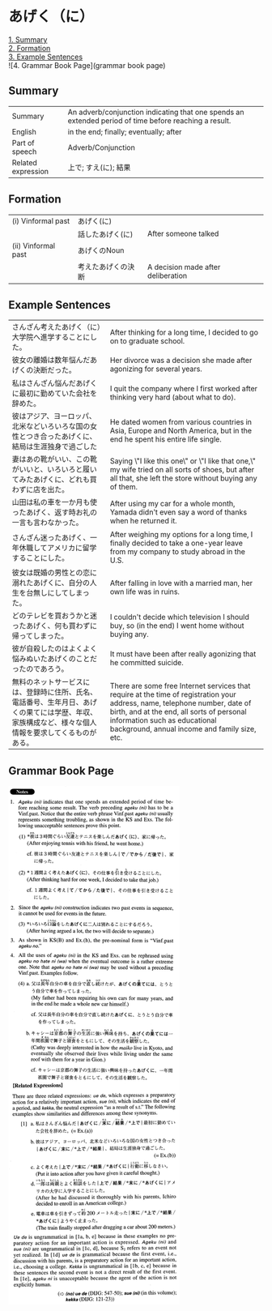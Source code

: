 # あげく（に）

[1. Summary](#summary)<br>
[2. Formation](#formation)<br>
[3. Example Sentences](#example-sentences)<br>
![4. Grammar Book Page](grammar book page)<br>


## Summary

<table><tr>   <td>Summary</td>   <td>An adverb/conjunction indicating that one spends an extended period of time before reaching a result.</td></tr><tr>   <td>English</td>   <td>in the end; finally; eventually; after</td></tr><tr>   <td>Part of speech</td>   <td>Adverb/Conjunction</td></tr><tr>   <td>Related expression</td>   <td>上で; すえ(に); 結果</td></tr></table>

## Formation

<table class="table"><tbody><tr class="tr head"><td class="td"><span class="numbers">(i)</span>  <span class="bold">Vinformal past</span></td><td class="td">あげく<span class="concept">(に)</span>  </td><td class="td">&nbsp;</td></tr><tr class="tr"><td class="td">&nbsp;</td><td class="td">話した<span class="concept">あげく</span><span class="concept">(に)</span>  </td><td class="td">After someone talked</td></tr><tr class="tr head"><td class="td"><span class="numbers">(ii)</span>  <span class="bold">Vinformal past</span></td><td class="td">あげくの<span>Noun</span></td><td class="td">&nbsp;</td></tr><tr class="tr"><td class="td">&nbsp;</td><td class="td">考えた<span class="concept">あげくの</span><span>決断</span> </td><td class="td">A decision made after deliberation</td></tr></tbody></table>

## Example Sentences

<table><tr>   <td>さんざん考えたあげく（に）大学院へ進学することにした。</td>   <td>After thinking for a long time, I decided to go on to graduate school.</td></tr><tr>   <td>彼女の離婚は数年悩んだあげくの決断だった。</td>   <td>Her divorce was a decision she made after agonizing for several years.</td></tr><tr>   <td>私はさんざん悩んだあげくに最初に勤めていた会社を辞めた。</td>   <td>I quit the company where I first worked after thinking very hard (about what to do).</td></tr><tr>   <td>彼はアジア、ヨーロッパ、北米などいろいろな国の女性とつき合ったあげくに、結局は生涯独身で過ごした</td>   <td>He dated women from various countries in Asia, Europe and North America, but in the end he spent his entire life single.</td></tr><tr>   <td>妻はあの靴がいい、この靴がいいと、いろいろと履いてみたあげくに、どれも買わずに店を出た。</td>   <td>Saying \"I like this one\" or \"I like that one,\" my wife tried on all sorts of shoes, but after all that, she left the store without buying any of them.</td></tr><tr>   <td>山田は私の車を一か月も使ったあげく、返す時お礼の一言も言わなかった。</td>   <td>After using my car for a whole month, Yamada didn't even say a word of thanks when he returned it.</td></tr><tr>   <td>さんざん迷ったあげく、一年休職してアメリカに留学することにした。</td>   <td>After weighing my options for a long time, I finally decided to take a one-year leave from my company to study abroad in the U.S.</td></tr><tr>   <td>彼女は既婚の男性との恋に溺れたあげくに、自分の人生を台無しにしてしまった。</td>   <td>After falling in love with a married man, her own life was in ruins.</td></tr><tr>   <td>どのテレビを買おうかと迷ったあげく、何も買わずに帰ってしまった。</td>   <td>I couldn't decide which television I should buy, so (in the end) I went home without buying any.</td></tr><tr>   <td>彼が自殺したのはよくよく悩みぬいたあげくのことだったのであろう。</td>   <td>It must have been after really agonizing that he committed suicide.</td></tr><tr>   <td>無料のネットサービスには、登録時に住所、氏名、電話番号、生年月日、あげくの果てには学歴、年収、家族構成など、様々な個人情報を要求してくるものがある。</td>   <td>There are some free Internet services that require at the time of registration your address, name, telephone number, date of birth, and at the end, all sorts of personal information such as educational background, annual income and family size, etc.</td></tr></table>

## Grammar Book Page

![](../img/Advancedあげく(に).png)

